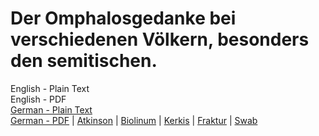 # Der Omphalosgedanke bei verschiedenen Völkern, besonders den semitischen.

English - Plain Text  
English - PDF  
[German - Plain Text](full-text-german.md)  
[German - PDF](http://cdn.solaranamnesis.com/WilhelmHeinrichRoscher/Omphalosgedanke/roscher_omphalosgedanke_1918_german.pdf) | [Atkinson](http://cdn.solaranamnesis.com/WilhelmHeinrichRoscher/Omphalosgedanke/roscher_omphalosgedanke_1918_german_atkinson.pdf) | [Biolinum](http://cdn.solaranamnesis.com/WilhelmHeinrichRoscher/Omphalosgedanke/roscher_omphalosgedanke_1918_german_biolinum.pdf) | [Kerkis](http://cdn.solaranamnesis.com/WilhelmHeinrichRoscher/Omphalosgedanke/roscher_omphalosgedanke_1918_german_kerkis.pdf) | [Fraktur](http://cdn.solaranamnesis.com/WilhelmHeinrichRoscher/Omphalosgedanke/roscher_omphalosgedanke_1918_german_frak.pdf) | [Swab](http://cdn.solaranamnesis.com/WilhelmHeinrichRoscher/Omphalosgedanke/roscher_omphalosgedanke_1918_german_swab.pdf)  
